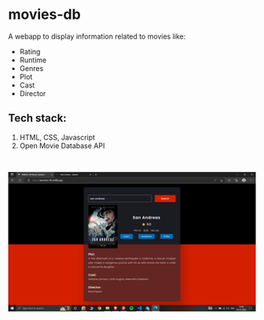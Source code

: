 # movies-db

A webapp to display information related to movies like: 
* Rating
* Runtime
* Genres
* Plot
* Cast
* Director

## Tech stack:

1. HTML, CSS, Javascript
2. Open Movie Database API

<br>

![output](https://github.com/Wilson0406/movies-db/blob/main/img/Screenshot%20(617).png)
